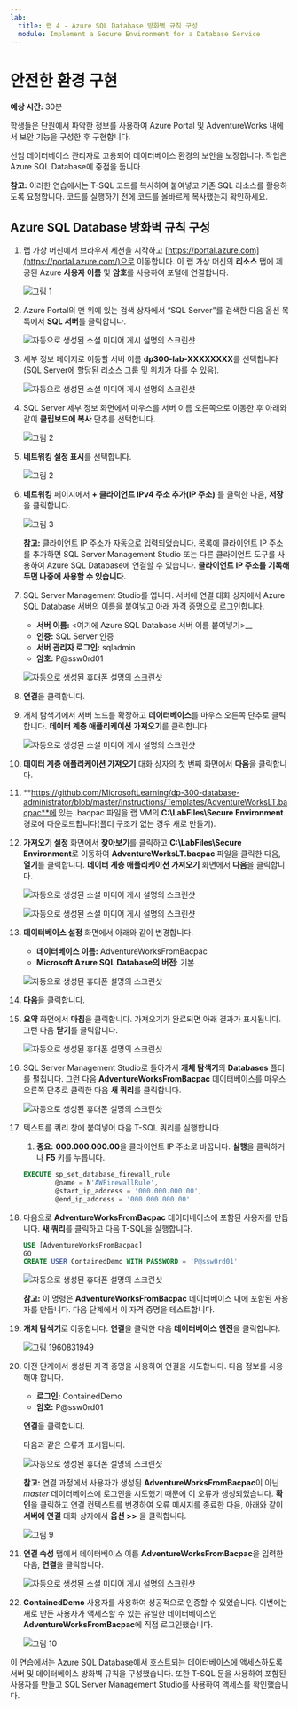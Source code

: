 ```yaml
---
lab:
  title: 랩 4 - Azure SQL Database 방화벽 규칙 구성
  module: Implement a Secure Environment for a Database Service
---
```


# 안전한 환경 구현

**예상 시간:** 30분

학생들은 단원에서 파악한 정보를 사용하여 Azure Portal 및 AdventureWorks 내에서 보안 기능을 구성한 후 구현합니다.

선임 데이터베이스 관리자로 고용되어 데이터베이스 환경의 보안을 보장합니다. 작업은 Azure SQL Database에 중점을 둡니다.

**참고:** 이러한 연습에서는 T-SQL 코드를 복사하여 붙여넣고 기존 SQL 리소스를 활용하도록 요청합니다. 코드를 실행하기 전에 코드를 올바르게 복사했는지 확인하세요.

## Azure SQL Database 방화벽 규칙 구성

1. 랩 가상 머신에서 브라우저 세션을 시작하고 [https://portal.azure.com](https://portal.azure.com/)으로 이동합니다. 이 랩 가상 머신의 **리소스** 탭에 제공된 Azure **사용자 이름** 및 **암호**를 사용하여 포털에 연결합니다.

    ![그림 1](../images/dp-300-module-01-lab-01.png)

1. Azure Portal의 맨 위에 있는 검색 상자에서 “SQL Server”를 검색한 다음 옵션 목록에서 **SQL 서버**를 클릭합니다.

    ![자동으로 생성된 소셜 미디어 게시 설명의 스크린샷](../images/dp-300-module-04-lab-1.png)

1. 세부 정보 페이지로 이동할 서버 이름 **dp300-lab-XXXXXXXX**를 선택합니다(SQL Server에 할당된 리소스 그룹 및 위치가 다를 수 있음).

    ![자동으로 생성된 소셜 미디어 게시 설명의 스크린샷](../images/dp-300-module-04-lab-2.png)

1. SQL Server 세부 정보 화면에서 마우스를 서버 이름 오른쪽으로 이동한 후 아래와 같이 **클립보드에 복사** 단추를 선택합니다.

    ![그림 2](../images/dp-300-module-04-lab-3.png)

1. **네트워킹 설정 표시**를 선택합니다.

    ![그림 2](../images/dp-300-module-04-lab-4.png)

1. **네트워킹** 페이지에서 **+ 클라이언트 IPv4 주소 추가(IP 주소)** 를 클릭한 다음, **저장**을 클릭합니다.

    ![그림 3](../images/dp-300-module-04-lab-5.png)

    **참고:** 클라이언트 IP 주소가 자동으로 입력되었습니다. 목록에 클라이언트 IP 주소를 추가하면 SQL Server Management Studio 또는 다른 클라이언트 도구를 사용하여 Azure SQL Database에 연결할 수 있습니다. **클라이언트 IP 주소를 기록해두면 나중에 사용할 수 있습니다.**

1. SQL Server Management Studio를 엽니다. 서버에 연결 대화 상자에서 Azure SQL Database 서버의 이름을 붙여넣고 아래 자격 증명으로 로그인합니다.

    - **서버 이름:** &lt;여기에 Azure SQL Database 서버 이름 붙여넣기&gt;__
    - **인증:** SQL Server 인증
    - **서버 관리자 로그인:** sqladmin
    - **암호:** P@ssw0rd01

    ![자동으로 생성된 휴대폰 설명의 스크린샷](../images/dp-300-module-04-lab-6.png)

1. **연결**을 클릭합니다.

1. 개체 탐색기에서 서버 노드를 확장하고 **데이터베이스**를 마우스 오른쪽 단추로 클릭합니다. **데이터 계층 애플리케이션 가져오기**를 클릭합니다.

    ![자동으로 생성된 소셜 미디어 게시 설명의 스크린샷](../images/dp-300-module-04-lab-7.png)

1. **데이터 계층 애플리케이션 가져오기** 대화 상자의 첫 번째 화면에서 **다음**을 클릭합니다.

1. **https://github.com/MicrosoftLearning/dp-300-database-administrator/blob/master/Instructions/Templates/AdventureWorksLT.bacpac**에 있는 .bacpac 파일을 랩 VM의 **C:\LabFiles\Secure Environment** 경로에 다운로드합니다(폴더 구조가 없는 경우 새로 만들기).

1. **가져오기 설정** 화면에서 **찾아보기**를 클릭하고 **C:\LabFiles\Secure Environment**로 이동하여 **AdventureWorksLT.bacpac** 파일을 클릭한 다음, **열기**를 클릭합니다. **데이터 계층 애플리케이션 가져오기** 화면에서 **다음**을 클릭합니다.

    ![자동으로 생성된 소셜 미디어 게시 설명의 스크린샷](../images/dp-300-module-04-lab-8.png)

    ![자동으로 생성된 소셜 미디어 게시 설명의 스크린샷](../images/dp-300-module-04-lab-9.png)

1. **데이터베이스 설정** 화면에서 아래와 같이 변경합니다.

    - **데이터베이스 이름:** AdventureWorksFromBacpac
    - **Microsoft Azure SQL Database의 버전**: 기본

    ![자동으로 생성된 휴대폰 설명의 스크린샷](../images/dp-300-module-04-lab-10.png)

1. **다음**을 클릭합니다.

1. **요약** 화면에서 **마침**을 클릭합니다. 가져오기가 완료되면 아래 결과가 표시됩니다. 그런 다음 **닫기**를 클릭합니다.

    ![자동으로 생성된 휴대폰 설명의 스크린샷](../images/dp-300-module-04-lab-11.png)

1. SQL Server Management Studio로 돌아가서 **개체 탐색기**의 **Databases** 폴더를 펼칩니다. 그런 다음 **AdventureWorksFromBacpac** 데이터베이스를 마우스 오른쪽 단추로 클릭한 다음 **새 쿼리**를 클릭합니다.

    ![자동으로 생성된 휴대폰 설명의 스크린샷](../images/dp-300-module-04-lab-12.png)

1. 텍스트를 쿼리 창에 붙여넣어 다음 T-SQL 쿼리를 실행합니다.
    1. **중요:** **000.000.000.00**을 클라이언트 IP 주소로 바꿉니다. **실행**을 클릭하거나 **F5** 키를 누릅니다.

    ```sql
    EXECUTE sp_set_database_firewall_rule 
            @name = N'AWFirewallRule',
            @start_ip_address = '000.000.000.00', 
            @end_ip_address = '000.000.000.00'
    ```

1. 다음으로 **AdventureWorksFromBacpac** 데이터베이스에 포함된 사용자를 만듭니다. **새 쿼리**를 클릭하고 다음 T-SQL을 실행합니다.

    ```sql
    USE [AdventureWorksFromBacpac]
    GO
    CREATE USER ContainedDemo WITH PASSWORD = 'P@ssw0rd01'
    ```

    ![자동으로 생성된 휴대폰 설명의 스크린샷](../images/dp-300-module-04-lab-13.png)

    **참고:** 이 명령은 **AdventureWorksFromBacpac** 데이터베이스 내에 포함된 사용자를 만듭니다. 다음 단계에서 이 자격 증명을 테스트합니다.

1. **개체 탐색기**로 이동합니다. **연결**을 클릭한 다음 **데이터베이스 엔진**을 클릭합니다.

    ![그림 1960831949](../images/dp-300-module-04-lab-14.png)

1. 이전 단계에서 생성된 자격 증명을 사용하여 연결을 시도합니다. 다음 정보를 사용해야 합니다.

    - **로그인:** ContainedDemo
    - **암호:** P@ssw0rd01

     **연결**을 클릭합니다.

     다음과 같은 오류가 표시됩니다.

    ![자동으로 생성된 휴대폰 설명의 스크린샷](../images/dp-300-module-04-lab-15.png)

    **참고:** 연결 과정에서 사용자가 생성된 **AdventureWorksFromBacpac**이 아닌 *master* 데이터베이스에 로그인을 시도했기 때문에 이 오류가 생성되었습니다. **확인**을 클릭하고 연결 컨텍스트를 변경하여 오류 메시지를 종료한 다음, 아래와 같이 **서버에 연결** 대화 상자에서 **옵션 >>** 을 클릭합니다.

    ![그림 9](../images/dp-300-module-04-lab-16.png)

1. **연결 속성** 탭에서 데이터베이스 이름 **AdventureWorksFromBacpac**을 입력한 다음, **연결**을 클릭합니다.

    ![자동으로 생성된 소셜 미디어 게시 설명의 스크린샷](../images/dp-300-module-04-lab-17.png)

1. **ContainedDemo** 사용자를 사용하여 성공적으로 인증할 수 있었습니다. 이번에는 새로 만든 사용자가 액세스할 수 있는 유일한 데이터베이스인 **AdventureWorksFromBacpac**에 직접 로그인했습니다.

    ![그림 10](../images/dp-300-module-04-lab-18.png)

이 연습에서는 Azure SQL Database에서 호스트되는 데이터베이스에 액세스하도록 서버 및 데이터베이스 방화벽 규칙을 구성했습니다. 또한 T-SQL 문을 사용하여 포함된 사용자를 만들고 SQL Server Management Studio를 사용하여 액세스를 확인했습니다.
